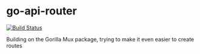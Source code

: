 # go-api-router
[![Build Status](https://travis-ci.org/RckMrkr/go-api-router.svg)](https://travis-ci.org/RckMrkr/go-api-router)

Building on the Gorilla Mux package, trying to make it even easier to create routes
